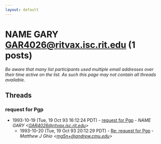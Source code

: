 ```yaml
---
layout: default
---
```


# NAME GARY <GAR4026@ritvax.isc.rit.edu> (1 posts)

_Be aware that many list participants used multiple email addresses over their time active on the list. As such this page may not contain all threads available._

## Threads

### request for Pgp
+ 1993-10-19 (Tue, 19 Oct 93 16:12:24 PDT) - [request for Pgp](/archive/1993/10/8c68c2d147f1632dba6213de15136de6c6c538f0e5e54c26ae50a2ec46dae456) - _NAME GARY \<GAR4026@ritvax.isc.rit.edu\>_
  + 1993-10-20 (Tue, 19 Oct 93 20:12:29 PDT) - [Re: request for Pgp](/archive/1993/10/bab6cbca269f1e347dd59864a8baad83ad81ee580ea2fd72cb02dab7901666dd) - _Matthew J Ghio \<mg5n+@andrew.cmu.edu\>_

